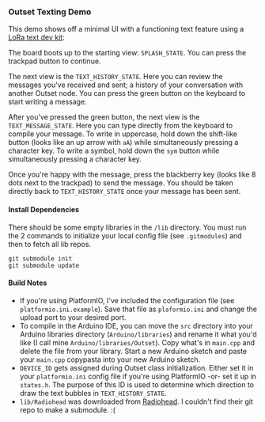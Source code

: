 ### Outset Texting Demo

This demo shows off a minimal UI with a functioning text feature using a [LoRa text dev kit](https://greycat.co):

The board boots up to the starting view: `SPLASH_STATE`. You can press the trackpad button to continue.

The next view is the `TEXT_HISTORY_STATE`. Here you can review the messages you've received and sent; a history of your conversation with another Outset node. You can press the green button on the keyboard to start writing a message.

After you've pressed the green button, the next view is the `TEXT_MESSAGE_STATE`. Here you can type directly from the keyboard to compile your message. To write in uppercase, hold down the shift-like button (looks like an up arrow with `aA`) while simultaneously pressing a character key. To write a symbol, hold down the `sym` button while simultaneously pressing a character key.

Once you're happy with the message, press the blackberry key (looks like 8 dots next to the trackpad) to send the message. You should be taken directly back to `TEXT_HISTORY_STATE` once your message has been sent.

#### Install Dependencies
There should be some empty libraries in the `/lib` directory. You must run the 2 commands to initialize your local config file (see `.gitmodules`) and then to fetch all lib repos.
```
git submodule init
git submodule update
```

#### Build Notes
- If you're using PlatformIO, I've included the configuration file (see `platformio.ini.example`). Save that file as `plaformio.ini` and change the upload port to your desired port.
- To compile in the Arduino IDE, you can move the `src` directory into your Arduino libraries directory (`Arduino/libraries`) and rename it what you'd like (I call mine `Arduino/libraries/Outset`). Copy what's in `main.cpp` and delete the file from your library. Start a new Arduino sketch and paste your `main.cpp` copypasta into your new Arduino sketch.
- `DEVICE_ID` gets assigned during Outset class initialization. Either set it in your `platformio.ini` config file if you're using PlatformIO -or- set it up in `states.h`. The purpose of this ID is used to determine which direction to draw the text bubbles in `TEXT_HISTORY_STATE`.
- `lib/Radiohead` was downloaded from [Radiohead](http://www.airspayce.com/mikem/arduino/RadioHead/index.html). I couldn't find their git repo to make a submodule. :(
